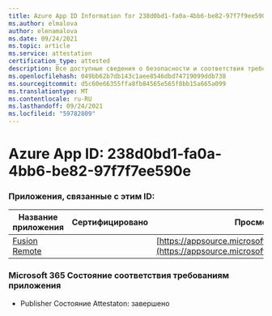 ```yaml
---
title: Azure App ID Information for 238d0bd1-fa0a-4bb6-be82-97f7f9ee590e
ms.author: elmalova
author: elenamalova
ms.date: 09/24/2021
ms.topic: article
ms.service: attestation
certification_type: attested
description: Все доступные сведения о безопасности и соответствия требованиям для 238d0bd1-fa0a-4bb6-be82-97f7f7f9ee590e.
ms.openlocfilehash: 049bb62b7db143c1aee8546dbd74719099ddb738
ms.sourcegitcommit: d5c60e66355ffa8fb84565e565f8bb15a665a099
ms.translationtype: MT
ms.contentlocale: ru-RU
ms.lasthandoff: 09/24/2021
ms.locfileid: "59782809"
---
```

# <a name="azure-app-id-238d0bd1-fa0a-4bb6-be82-97f7f9ee590e"></a>Azure App ID: 238d0bd1-fa0a-4bb6-be82-97f7f7ee590e


### <a name="apps-associated-with-this-id"></a>Приложения, связанные с этим ID:
| **Название приложения** | **Сертифицировано** | **Просмотр в AppSource** |
|--------------|---------------|-----------------------|
| [Fusion Remote](https://docs.microsoft.com/microsoft-365-app-certification/forward/WA200001422) |  | [https://appsource.microsoft.com/product/office/WA200001422](https://appsource.microsoft.com/product/office/WA200001422) |

### <a name="microsoft-365-app-compliance-status"></a>Microsoft 365 Состояние соответствия требованиям приложения
- Publisher Состояние Attestaton: завершено
